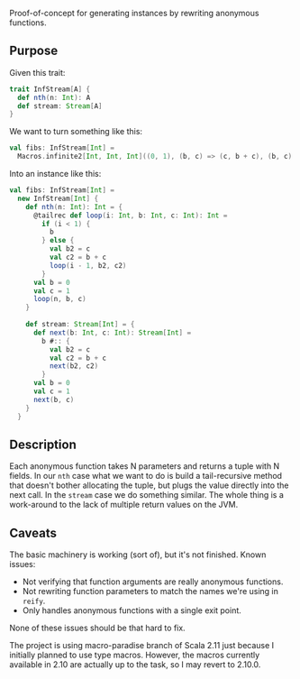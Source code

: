 Proof-of-concept for generating instances by rewriting anonymous functions.

## Purpose

Given this trait:

```scala
trait InfStream[A] {
  def nth(n: Int): A
  def stream: Stream[A]
}
```

We want to turn something like this:

```scala
val fibs: InfStream[Int] =
  Macros.infinite2[Int, Int, Int]((0, 1), (b, c) => (c, b + c), (b, c) => b)
```

Into an instance like this:

```scala
val fibs: InfStream[Int] =
  new InfStream[Int] {
    def nth(n: Int): Int = {
      @tailrec def loop(i: Int, b: Int, c: Int): Int =
        if (i < 1) {
          b
        } else {
          val b2 = c
          val c2 = b + c
          loop(i - 1, b2, c2)
        }
      val b = 0
      val c = 1
      loop(n, b, c)
    }
  
    def stream: Stream[Int] = {
      def next(b: Int, c: Int): Stream[Int] =
        b #:: {
          val b2 = c
          val c2 = b + c
          next(b2, c2)
        }
      val b = 0
      val c = 1
      next(b, c)
    }
  }
```

## Description

Each anonymous function takes N parameters and returns a tuple with N fields.
In our `nth` case what we want to do is build a tail-recursive method that
doesn't bother allocating the tuple, but plugs the value directly into the
next call. In the `stream` case we do something similar. The whole thing is a
work-around to the lack of multiple return values on the JVM.

## Caveats

The basic machinery is working (sort of), but it's not finished.
Known issues:

* Not verifying that function arguments are really anonymous functions.
* Not rewriting function parameters to match the names we're using in `reify`.
* Only handles anonymous functions with a single exit point.

None of these issues should be that hard to fix.

The project is using macro-paradise branch of Scala 2.11 just because I
initially planned to use type macros. However, the macros currently available
in 2.10 are actually up to the task, so I may revert to 2.10.0.
